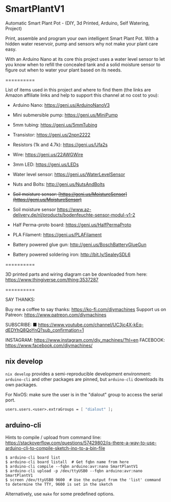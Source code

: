 # SmartPlantV1
Automatic Smart Plant Pot - (DIY, 3d Printed, Arduino, Self Watering, Project)


Print, assemble and program your own intelligent Smart Plant Pot. With a hidden water reservoir, pump and sensors why not make your plant care easy.

With an Arduino Nano at its core this project uses a water level sensor to let you know when to refill the concealed tank and a solid moisture sensor to figure out when to water your plant based on its needs.

==========

List of items used in this project and where to find them (the links are Amazon affiliate links and help to support this channel at no cost to you):

- Arduino Nano: https://geni.us/ArduinoNanoV3

- Mini submersible pump: https://geni.us/MiniPump

- 5mm tubing: https://geni.us/5mmTubing

- Transistor: https://geni.us/2npn2222

- Resistors (1k and 4.7k): https://geni.us/Ufa2s

- Wire: https://geni.us/22AWGWire

- 3mm LED: https://geni.us/LEDs

- Water level sensor: https://geni.us/WaterLevelSensor

- Nuts and Bolts: http://geni.us/NutsAndBolts

- ~~Soil moisture sensor: [https://geni.us/MoistureSensor](https://geni.us/MoistureSensor)~~

- Soil moisture sensor https://www.az-delivery.de/nl/products/bodenfeuchte-sensor-modul-v1-2

- Half Perma-proto board: https://geni.us/HalfPermaProto

- PLA Filament: https://geni.us/PLAFilament


- Battery powered glue gun: http://geni.us/BoschBatteryGlueGun

- Battery powered soldering iron:  http://bit.ly/SealeySDL6

==========

3D printed parts and wiring diagram can be downloaded from here: https://www.thingiverse.com/thing:3537287

==========

SAY THANKS:

Buy me a coffee to say thanks: https://ko-fi.com/diymachines
Support us on Patreon: https://www.patreon.com/diymachines

SUBSCRIBE:
■ https://www.youtube.com/channel/UC3jc4X-kEq-dEDYhQ8QoYnQ?sub_confirmation=1

INSTAGRAM: https://www.instagram.com/diy_machines/?hl=en
FACEBOOK: https://www.facebook.com/diymachines/


## nix develop

`nix develop` provides a semi-reproducible development environment: `arduino-cli` and other packages are pinned, but `arduino-cli` downloads its own packages.

For NixOS: make sure the user is in the "dialout" group to access the serial port.

```nix
users.users.<user>.extraGroups = [ "dialout" ];
```

## arduino-cli

Hints to compile / upload from command line: https://stackoverflow.com/questions/57429802/is-there-a-way-to-use-arduino-cli-to-compile-sketch-ino-to-a-bin-file

```console
$ arduino-cli board list
$ arduino-cli board listall  # Get fqbn name from here
$ arduino-cli compile --fqbn arduino:avr:nano SmartPlantV1
$ arduino-cli upload -p /dev/ttyUSB0 --fqbn arduino:avr:nano SmartPlantV1
$ screen /dev/ttyUSB0 9600  # Use the output from the 'list' command to determine the TTY, 9600 is set in the sketch
```

Alternatively, use `make` for some predefined options.
